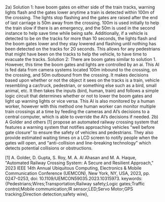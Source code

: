 2a) Solution 1: have boom gates on either side of the train tracks, warning lights flash and the gates lower anytime a train is detected within 100m of the crossing. The lights stop flashing and the gates are raised after the end of last carriage is 50m away from the crossing. 100m is used initially to help the train slow if there is an emergency, and the 50m is used in the second instance to help save time while being safe. Additionally, if a vehicle is detected to be on the tracks for more than 10 seconds, the lights flash and the boom gates lower and they stay lowered and flashing  until nothing has been detected on the tracks for 20 seconds. This allows for any pedestrians that might have been on the tracks to help the vehicle, to have time to evacuate the tracks.
Solution 2: There are boom gates similar to solution 1. However, this time the boom gates and lights are controlled by an ai. This AI is fed data from camera systems located 100m inbound to the crossing, on the crossing, and 50m outbound from the crossing. It makes decisions based upon whether or not the object it sees on the tracks is a train, vehicle resembling a car/truck, pedestrian, or something else such as a bird, small animal, etc. It then takes the inputs (bird, human, train) and follows a simple logic circuit that determines whether or not to lower the boom gates and light up warning lights or vice versa. This AI is also monitored by a human worker, however with this method one human worker can monitor multiple train crossings at a time by feeding the cameras and AI’s decisions to a central computer, which is able to override the AI’s decisions if needed.
2b)
A Golder and others [1] propose an automated railway crossing system that features a warning system that notifies approaching vehicles “well before gate closure” to ensure the safety of vehicles and pedestrians. They also provide estimated waiting times on a LCD screen to notify people when the gates will open, and “anti-collision and line-breaking technology” which detects potential collisions or obstructions.


[1] A. Golder, D. Gupta, S. Roy, M. A. Al Ahasan and M. A. Haque, "Automated Railway Crossing System: A Secure and Resilient Approach," 2023 IEEE 14th Annual Ubiquitous Computing, Electronics & Mobile Communication Conference (UEMCON), New York, NY, USA, 2023, pp. 0247-0253, doi: 10.1109/UEMCON59035.2023.10315973. keywords: {Pedestrians;Wires;Transportation;Railway safety;Logic gates;Traffic control;Mobile communication;IR sensor;LED;Servo Motor;GPS tracking;Direction detection;safety wire},
